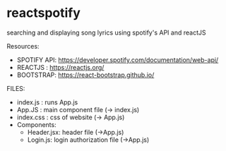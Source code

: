 # reactspotify

searching and displaying song lyrics using spotify's API and reactJS


Resources:
- SPOTIFY API: https://developer.spotify.com/documentation/web-api/
- REACTJS : https://reactjs.org/
- BOOTSTRAP: https://react-bootstrap.github.io/

FILES:

- index.js : runs App.js
- App.JS : main component file (-> index.js)
- index.css : css of website (-> App.js)
- Components:
    - Header.jsx: header file (->App.js)
    - Login.js: login authorization file (->App.js)

